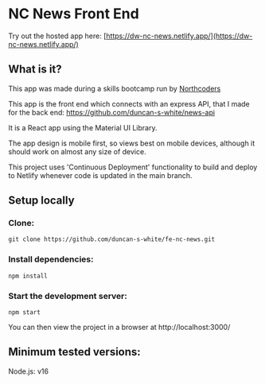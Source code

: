 # NC News Front End

Try out the hosted app here: [https://dw-nc-news.netlify.app/](https://dw-nc-news.netlify.app/)

## What is it?

This app was made during a skills bootcamp run by [Northcoders](https://northcoders.com/)

This app is the front end which connects with an express API, that I made for the back end: https://github.com/duncan-s-white/news-api

It is a React app using the Material UI Library.

The app design is mobile first, so views best on mobile devices, although it should work on almost any size of device.

This project uses 'Continuous Deployment' functionality to build and deploy to Netlify whenever code is updated in the main branch. 

## Setup locally

### Clone:

`git clone https://github.com/duncan-s-white/fe-nc-news.git`

### Install dependencies:

`npm install`

### Start the development server:

`npm start`

You can then view the project in a browser at http://localhost:3000/

## Minimum tested versions:

Node.js: v16
